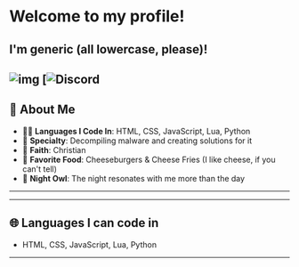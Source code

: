 # Welcome to my profile!
## I'm generic (all lowercase, please)!

![img](https://readme-typing-svg.demolab.com/?font=Fredoka+One&pause=1000&random=false&width=435&lines=fullstack+and+python+dev;malware+stuff;creator+of+colon+three+unblocked+games)
[![Discord](https://img.shields.io/badge/Discord-Online%20Members-00b0f4?style=for-the-badge&logo=discord&logoColor=white&color=00b0f4&label=50%20Online)
---
## 🌟 About Me
- 🧑‍💻 **Languages I Code In**: HTML, CSS, JavaScript, Lua, Python
- 🔐 **Specialty**: Decompiling malware and creating solutions for it
- 📖 **Faith**: Christian
- 🍔 **Favorite Food**: Cheeseburgers & Cheese Fries (I like cheese, if you can't tell)
- 🌌 **Night Owl**: The night resonates with me more than the day
---

---
## 🌐 Languages I can code in
- HTML, CSS, JavaScript, Lua, Python
---



